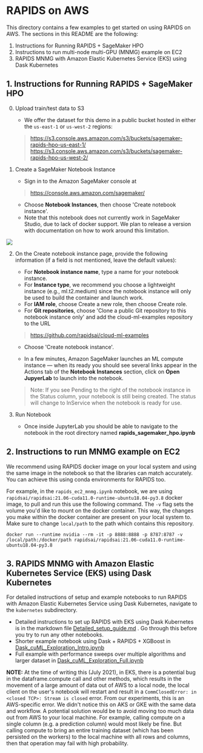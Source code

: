 # RAPIDS on AWS 
This directory contains a few examples to get started on using RAPIDS on AWS. The sections in this README are the following:

1. Instructions for Running RAPIDS + SageMaker HPO
2. Instructions to run multi-node multi-GPU (MNMG) example on EC2
3. RAPIDS MNMG with Amazon Elastic Kubernetes Service (EKS) using Dask Kubernetes

## 1. Instructions for Running RAPIDS + SageMaker HPO 

0. Upload train/test data to S3 

   - We offer the dataset for this demo in a public bucket hosted in either the `us-east-1` or `us-west-2` regions:
   > https://s3.console.aws.amazon.com/s3/buckets/sagemaker-rapids-hpo-us-east-1/   
   > https://s3.console.aws.amazon.com/s3/buckets/sagemaker-rapids-hpo-us-west-2/
   
   
1. Create a SageMaker Notebook Instance

   - Sign in to the Amazon SageMaker console at 
   > https://console.aws.amazon.com/sagemaker/
   
   - Choose **Notebook Instances**, then choose 'Create notebook instance'.
   - Note that this notebook does not currently work in SageMaker Studio, due to lack of docker support. We plan to release a version with documentation on how to work around this limitation.
   
<img src='img/sagemaker_notebook_instance.png'>

2. On the Create notebook instance page, provide the following information (if a field is not mentioned, leave the default values):
   - For **Notebook instance name**, type a name for your notebook instance.
   - For **Instance type**, we recommend you choose a lightweight instance (e.g., ml.t2.medium) since the notebook instance will only be used to build the container and launch work.
   - For **IAM role**, choose Create a new role, then choose Create role.
   - For **Git repositories**, choose 'Clone a public Git repository to this notebook instance only' and add the cloud-ml-examples repository to the URL
   > https://github.com/rapidsai/cloud-ml-examples 
   - Choose 'Create notebook instance'. 
   
   - In a few minutes, Amazon SageMaker launches an ML compute instance — when its ready you should see several links appear in the Actions tab of the **Notebook Instances** section, click on **Open JupyerLab** to launch into the notebook.   
   > Note: If you see Pending to the right of the notebook instance in the Status column, your notebook is still being created. The status will change to InService when the notebook is ready for use.

3. Run Notebook
   - Once inside JupyterLab you should be able to navigate to the notebook in the root directory named **rapids_sagemaker_hpo.ipynb**

## 2. Instructions to run MNMG example on EC2

We recommend using RAPIDS docker image on your local system and using the same image in the notebook so that the libraries can match accurately. You can achieve this using conda environments for RAPIDS too.

For example, in the `rapids_ec2_mnmg.ipynb` notebook, we are using `rapidsai/rapidsai:21.06-cuda11.0-runtime-ubuntu18.04-py3.8` docker image, to pull and run this use the following command. The `-v` flag sets the volume you'd like to mount on the docker container. This way, the changes you make within the docker container are present on your local system to. Make sure to change `local/path` to the path which contains this repository.

`docker run --runtime nvidia --rm -it -p 8888:8888 -p 8787:8787 -v /local/path:/docker/path rapidsai/rapidsai:21.06-cuda11.0-runtime-ubuntu18.04-py3.8`

## 3. RAPIDS MNMG with Amazon Elastic Kubernetes Service (EKS) using Dask Kubernetes

For detailed instructions of setup and example notebooks to run RAPIDS with Amazon Elastic Kubernetes Service using Dask Kubernetes, navigate to the `kubernetes` subdirectory.

- Detailed instructions to set up RAPIDS with EKS using Dask Kubernetes is in the markdown file [Detailed_setup_guide.md](./kubernetes/Detailed_setup_guide.md) . Go through this before you try to run any other notebooks.
- Shorter example notebook using Dask + RAPIDS + XGBoost in [Dask_cuML_Exploration_Intro.ipynb](./kubernetes/Dask_cuML_Exploration_Intro.ipynb)
- Full example with performance sweeps over multiple algorithms and larger dataset in [Dask_cuML_Exploration_Full.ipynb](./kubernetes/Dask_cuML_Exploration_Full.ipynb)

**NOTE:** At the time of writing this (July 2021), in EKS, there is a potential bug in the dataframe.compute call and other methods, which results in the movement of a large amount of data out of AWS to a local node, the local client on the user's notebook will restart and result in a `CommClosedError: in <closed TCP>: Stream is closed` error. From our experiments, this is an AWS-specific error. We didn't notice this on AKS or GKE with the same data and workflow. A potential solution would be to avoid moving too much data out from AWS to your local machine. For example, calling compute on a single column (e.g. a prediction column) would most likely be fine. But calling compute to bring an entire training dataset (which has been persisted on the workers) to the local machine with all rows and columns, then that operation may fail with high probability.
